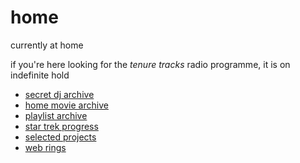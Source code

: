 # home

currently at home

if you're here looking for the _tenure tracks_ radio programme, it is on indefinite hold

- [secret dj archive](./secretdj.md)
- [home movie archive](./home-movies.md)
- [playlist archive](./playlists.md)
- [star trek progress](./star-trek)
- [selected projects](./projects.md)
- [web rings](./rings.md)
